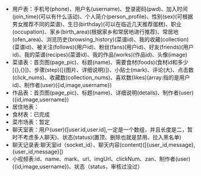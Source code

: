 * 用户表：手机号(phone)、用户名(username)、登录密码(pwd)、加入时间(join_time)(可以有什么活动)、个人简介(person_profile)、性别(sex)(可根据男女推荐不同的菜谱)、生日(birthday)(可以在临近几天推荐蛋糕)、职业(occupation)、家乡(birth_area)(根据家乡和常居地进行推荐)、常居地(ofen_area)、浏览历史(browsing_history)(菜谱id)、我的收藏(collection)(菜谱id)、被关注(follows)(用户id)、粉丝(fans)(用户id)、好友(friends)(用户id)、我的菜谱(recipes)(菜谱id)、我的作品(works)(作品id)、头像(image)
* 菜谱表：首页图(page_pic)、标题(name)、需要食材(foods)(食材id和多少[{},{}])、步骤(step)([{图片、详细说明}])、小贴士(mark)、评论(大)、点击数(click_nums)、收藏数(collection_nums)、喜欢数(likes)(array:指的是用户id)、制作者(user)({id,image,username})
* 作品表：首页图(page_pic)、标题(name)、详细说明(details)、制作者(user)({id,image,username})
* 居住地表：
* 食材表：已完成
* 菜市场表：暂定
* 聊天室表：用户(user)([user.id,user.id],一定是一个数组，并且长度是二，暂时不考虑多人聊天)、状态(status)(置顶、删除也就是禁用、拉入黑名单)
* 聊天记录表:聊天室id（socket_id）、聊天内容(content)([{user_id,message},{user_id,message}])
* 小视频表:id、name、mark、url、imgUrl、clickNum、zan、制作者(user)({id,image,username})、状态（status，审核过没过）
